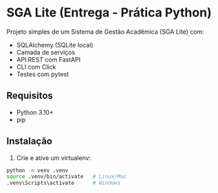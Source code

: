 # SGA Lite (Entrega - Prática Python)

Projeto simples de um Sistema de Gestão Acadêmica (SGA Lite) com:
- SQLAlchemy (SQLite local)
- Camada de serviços
- API REST com FastAPI
- CLI com Click
- Testes com pytest

## Requisitos
- Python 3.10+
- pip

## Instalação
1. Crie e ative um virtualenv:
```bash
python -m venv .venv
source .venv/bin/activate   # Linux/Mac
.venv\Scripts\activate      # Windows
